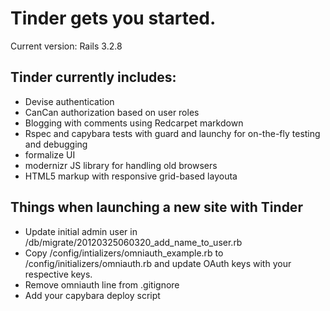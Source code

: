 Tinder gets you started. 
========================

Current version: Rails 3.2.8

Tinder currently includes:
--------------------------

* Devise authentication 
* CanCan authorization based on user roles
* Blogging with comments using Redcarpet markdown
* Rspec and capybara tests with guard and launchy for on-the-fly testing and debugging
* formalize UI
* modernizr JS library for handling old browsers
* HTML5 markup with responsive grid-based layouta

Things when launching a new site with Tinder
--------------------------------------------

* Update initial admin user in /db/migrate/20120325060320_add_name_to_user.rb 
* Copy /config/intializers/omniauth_example.rb to /config/initializers/omniauth.rb and update OAuth keys with your respective keys.
* Remove omniauth line from .gitignore
* Add your capybara deploy script
